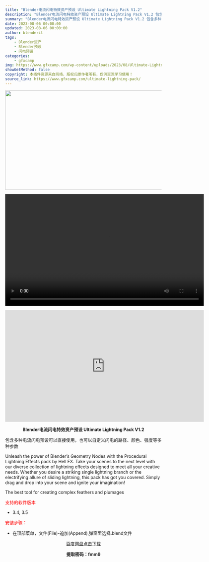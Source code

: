 ```yaml
---
title: "Blender电流闪电特效资产预设 Ultimate Lightning Pack V1.2"
description: "Blender电流闪电特效资产预设 Ultimate Lightning Pack V1.2 包含多种电流闪电预设可以直接使用，也可以自定义闪电的路径、颜色、强度等多种参数 Unleash the p..."
summary: "Blender电流闪电特效资产预设 Ultimate Lightning Pack V1.2 包含多种电流闪电预设可以直接使用，也可以自定义闪电的路径、颜色、强度等多种参数 Unleash the p..."
date: 2023-08-06 00:00:00
updated: 2023-08-06 00:00:00
author: blenderit
tags: 
    - Blender资产
    - Blender预设
    - 闪电预设
categories:
    - gfxcamp
img: https://www.gfxcamp.com/wp-content/uploads/2023/08/Ultimate-Lightning-Pack.jpg
showGetMethod: false
copyright: 本插件资源来自网络，版权归原作者所有，仅供交流学习使用！
source_link: https://www.gfxcamp.com/ultimate-lightning-pack/
---
```

<div><p><img decoding="async" class="aligncenter size-full wp-image-114182" src="https://www.gfxcamp.com/wp-content/uploads/2023/08/Ultimate-Lightning-Pack.jpg" data-src="https://www.gfxcamp.com/wp-content/uploads/2023/08/Ultimate-Lightning-Pack.jpg" alt="" width="640" height="320" data-srcset="https://www.gfxcamp.com/wp-content/uploads/2023/08/Ultimate-Lightning-Pack.jpg 640w, https://www.gfxcamp.com/wp-content/uploads/2023/08/Ultimate-Lightning-Pack-150x75.jpg 150w" data-sizes="(max-width: 640px) 100vw, 640px"><br>
</p><center><div style="width: 640px;" class="wp-video"><!--[if lt IE 9]><script>document.createElement('video');</script><![endif]-->
<video class="wp-video-shortcode" id="video-114184-1" width="640" height="360" preload="true" controls="controls"><source type="video/mp4" src="http://cloud.video.taobao.com/play/u/null/p/1/e/6/t/1/422530367793.mp4?_=1"></source><a href="http://cloud.video.taobao.com/play/u/null/p/1/e/6/t/1/422530367793.mp4">http://cloud.video.taobao.com/play/u/null/p/1/e/6/t/1/422530367793.mp4</a></video></div></center><p style="text-align: center;"><iframe loading="lazy" src="https://player.youku.com/embed/XNTk5NDkzNzg0OA==" width="640" height="360" frameborder="0" allowfullscreen="allowfullscreen" data-mce-fragment="1"></iframe></p><p style="text-align: center;"><strong>Blender电流闪电特效资产预设 Ultimate Lightning Pack V1.2</strong></p><p>包含多种电流闪电预设可以直接使用，也可以自定义闪电的路径、颜色、强度等多种参数</p><p>Unleash the power of Blender’s Geometry Nodes with the Procedural Lightning Effects pack by Hell FX. Take your scenes to the next level with our diverse collection of lightning effects designed to meet all your creative needs. Whether you desire a striking single lightning branch or the electrifying allure of sliding lightning, this pack has got you covered. Simply drag and drop into your scene and ignite your imagination!</p><p>The best tool for creating complex feathers and plumages</p><p><span style="color: #ff0000;">支持的软件版本</span></p><ul>
<li>3.4, 3.5</li>
</ul><p><span style="color: #ff0000;">安装步骤：</span></p><ul>
<li>在顶部菜单，文件(File)-追加(Append),弹窗里选择.blend文件</li>
</ul><p style="text-align: center;"><a class="maxbutton-3 maxbutton maxbutton-baidu" target="_blank" rel="noopener" href="https://pan.baidu.com/s/1zwNg6hBJTBdOqfR8-YIOmQ?pwd=fmm9"><span class="mb-text">百度网盘点击下载</span></a></p><p style="text-align: center;"><strong>提取密码：fmm9</strong></p></div>